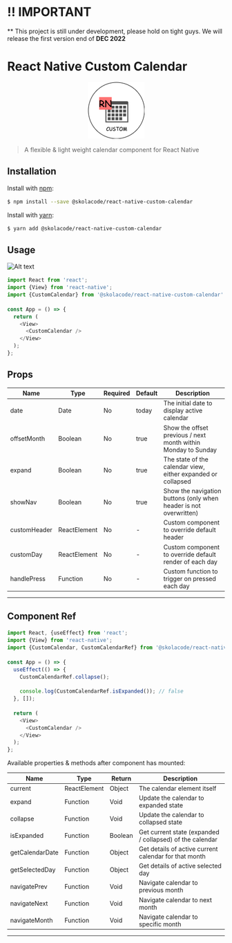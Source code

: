 # !! IMPORTANT
** This project is still under development, please hold on tight guys. We will release the first version end of **DEC 2022**

# React Native Custom Calendar

<center>

![Alt text](icon.png?raw=true "Icon")

</center>

> A flexible & light weight calendar component for React Native


## Installation

Install with [npm](https://www.npmjs.com/):

```sh
$ npm install --save @skolacode/react-native-custom-calendar
```

Install with [yarn](https://yarnpkg.com):

```sh
$ yarn add @skolacode/react-native-custom-calendar
```


## Usage

![Alt text](demo.gif?raw=true "Demo")

```javascript
import React from 'react';
import {View} from 'react-native';
import {CustomCalendar} from '@skolacode/react-native-custom-calendar'

const App = () => {
  return (
    <View>
      <CustomCalendar />
    </View>
  );
};
```


## Props

| Name         | Type         | Required | Default | Description                                                      |
| ------------ | ------------ | -------- | ------- | ---------------------------------------------------------------- |
| date         | Date         | No       | today   | The initial date to display active calendar                      |
| offsetMonth  | Boolean      | No       | true    | Show the offset previous / next month within Monday to Sunday    |
| expand       | Boolean      | No       | true    | The state of the calendar view, either expanded or collapsed     |
| showNav      | Boolean      | No       | true    | Show the navigation buttons (only when header is not overwritten)|
| customHeader | ReactElement | No       | -       | Custom component to override default header                      |
| customDay    | ReactElement | No       | -       | Custom component to override default render of each day          |
| handlePress  | Function     | No       | -       | Custom function to trigger on pressed each day                   |

---


## Component Ref

```javascript
import React, {useEffect} from 'react';
import {View} from 'react-native';
import {CustomCalendar, CustomCalendarRef} from '@skolacode/react-native-custom-calendar'

const App = () => {
  useEffect(() => {
    CustomCalendarRef.collapse();

    console.log(CustomCalendarRef.isExpanded()); // false
  }, []);
  
  return (
    <View>
      <CustomCalendar />
    </View>
  );
};
```

Available properties & methods after component has mounted:

| Name            | Type         | Return  | Description                                                 |
| --------------- | ------------ | ------- | ----------------------------------------------------------- |
| current         | ReactElement | Object  | The calendar element itself                                 |
| expand          | Function     | Void    | Update the calendar to expanded state                       |
| collapse        | Function     | Void    | Update the calendar to collapsed state                      |
| isExpanded      | Function     | Boolean | Get current state (expanded / collapsed) of the calendar    |
| getCalendarDate | Function     | Object  | Get details of active current calendar for that month       |
| getSelectedDay  | Function     | Object  | Get details of active selected day                          |
| navigatePrev    | Function     | Void    | Navigate calendar to previous month                         |
| navigateNext    | Function     | Void    | Navigate calendar to next month                             |
| navigateMonth   | Function     | Void    | Navigate calendar to specific month                         |

---
